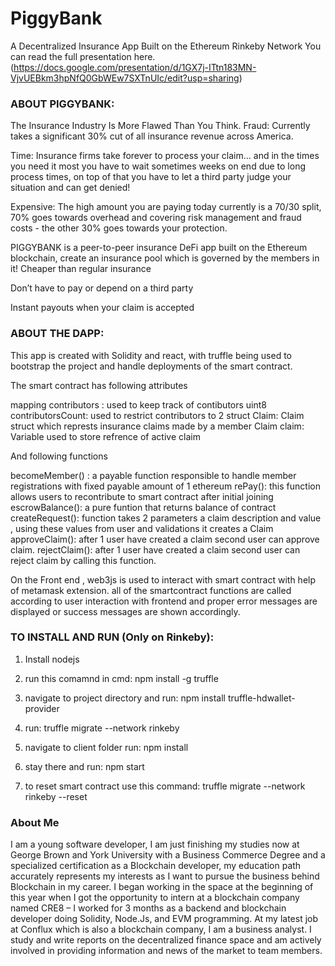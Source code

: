 # PiggyBank
A Decentralized Insurance App Built on the Ethereum Rinkeby Network
You can read the full presentation here. (https://docs.google.com/presentation/d/1GX7j-ITtn183MN-VjvUEBkm3hpNfQ0GbWEw7SXTnUIc/edit?usp=sharing)

### ABOUT PIGGYBANK:

The Insurance Industry Is More Flawed Than You Think.
Fraud: Currently takes a significant 30% cut of all insurance revenue across America.

Time: Insurance firms take forever to process your claim… and in the times you need it most you have to wait sometimes weeks on end due to long process times, on top of that you have to let a third party judge your situation and can get denied!

Expensive: The high amount you are paying today currently is a 70/30 split, 70% goes towards overhead and covering risk management and fraud costs - the other 30% goes towards your protection.

PIGGYBANK is a peer-to-peer insurance DeFi app built on the Ethereum blockchain, create an insurance pool which is governed by the members in it! 
Cheaper than regular insurance

Don’t have to pay or depend on a third party

Instant payouts when your claim is accepted

### ABOUT THE DAPP:

This app is created with Solidity and react, with truffle being used to bootstrap the project and handle deployments of the smart contract. 

The smart contract has following attributes

mapping contributors : used to keep track of contibutors
uint8 contributorsCount: used to restrict contributors to 2
struct Claim: Claim struct which represts insurance claims made by a member
Claim claim: Variable used to store refrence of active claim

And following functions

becomeMember() : a payable function responsible to handle member registrations with fixed payable amount of 1 ethereum
rePay(): this function allows users to recontribute to smart contract after initial joining
escrowBalance(): a pure funtion that returns balance of contract
createRequest(): function takes 2 parameters a claim description and value , using these values from user and validations it creates a Claim
approveClaim(): after 1 user have created a claim second user can approve claim.
rejectClaim(): after 1 user have created a claim second user can reject claim by calling this function.


On the Front end , web3js is used to interact with smart contract with help of metamask extension. 
all of the smartcontract functions are called according to user interaction with frontend and proper error messages are displayed or success messages are shown accordingly. 

### TO INSTALL AND RUN (Only on Rinkeby):
1. Install nodejs
2. run this comamnd in cmd:
	npm install -g truffle	

3. navigate to project directory and run:
	npm install truffle-hdwallet-provider
  
4. run:
	truffle migrate --network rinkeby
  
5. navigate to client folder run: 
	npm install 
  
6. stay there and run:
	npm start

7. to reset smart contract use this command:
	truffle migrate --network rinkeby --reset
	
### About Me

I am a young software developer, I am just finishing my studies now at George Brown and York University with a Business Commerce Degree and a specialized certification as a Blockchain developer, my education path accurately represents my interests as I want to pursue the business behind Blockchain in my career. I began working in the space at the beginning of this year when I got the opportunity to intern at a blockchain company named CRE8 – I worked for 3 months as a backend and blockchain developer doing Solidity, Node.Js, and EVM programming. At my latest job at Conflux which is also a blockchain company, I am a business analyst. I study and write reports on the decentralized finance space and am actively involved in providing information and news of the market to team members.
